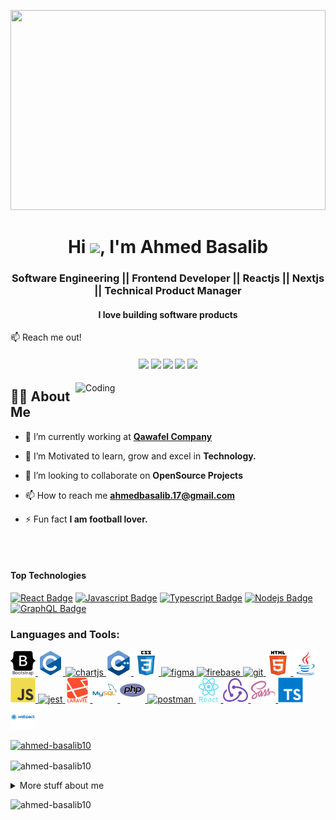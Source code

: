 <a href="#"><img width="100%" height="320px" src="https://i.ibb.co/RYs7Gyz/img.jpg" /></a>

<h1 align="center">Hi <img src="https://raw.githubusercontent.com/MartinHeinz/MartinHeinz/master/wave.gif" width="30px">, I'm Ahmed Basalib</h1>
<h3 align="center">Software Engineering || Frontend Developer || Reactjs || Nextjs || Technical Product Manager</h3>
<h4 align="center">I love building software products </h3>

:mailbox: Reach me out!

<h4 align="center">
    <a align="center" href="https://twitter.com/ahmed_basalib" target="_blank"><img src="https://img.shields.io/badge/-@ahmed__basalib-1ca0f1?style=flat&labelColor=1ca0f1&logo=twitter&logoColor=white&link=https://twitter.com/ahmed_basalib"/></a> <a align="center" href="https://youtube.com/ahmed_basalib" target="_blank"><img src="https://img.shields.io/badge/-YouTube-e74c3c?style=flat&labelColor=e74c3c&logo=youtube&logoColor=white"/></a> <a align="center" href="https://www.linkedin.com/in/ahmed_basalib/" target="_blank"><img src="https://img.shields.io/badge/-Ahmed%20Basalib-0e76a8?style=flat&labelColor=0e76a8&logo=linkedin&logoColor=white"/></a> <a align="center" href="https://instagram.com/ahmed.o17"><img src="https://img.shields.io/badge/-@ahmed.o17-e84393?style=flat&labelColor=e84393&logo=instagram&logoColor=white"/></a> <a align="center" href="mailto:ahmedbasalib.17@gmail.com" target="_blank"><img src="https://img.shields.io/badge/-Ahmed_Basalib-c0392b?style=flat&labelColor=c0392b&logo=gmail&logoColor=white"/></a>
    
</h3>


<!-- [![Twitter Badge](https://img.shields.io/badge/-@ahmed__basalib-1ca0f1?style=flat&labelColor=1ca0f1&logo=twitter&logoColor=white&link=https://twitter.com/ahmed_basalib)](https://twitter.com/ahmed_basalib) [![Mail Badge](https://img.shields.io/badge/-YouTube-e74c3c?style=flat&labelColor=e74c3c&logo=youtube&logoColor=white)](https://youtube.com/ahmed_basalib) [![Linkedin Badge](https://img.shields.io/badge/-Ahmed%20Basalib-0e76a8?style=flat&labelColor=0e76a8&logo=linkedin&logoColor=white)](https://www.linkedin.com/in/ahmed_basalib10/) [![Mail Badge](https://img.shields.io/badge/-@ahmed.o17-e84393?style=flat&labelColor=e84393&logo=instagram&logoColor=white)](https://instagram.com/ahmed.o17) [![Mail Badge](https://img.shields.io/badge/-Ahmed_Basalib-c0392b?style=flat&labelColor=c0392b&logo=gmail&logoColor=white)](mailto:ahmedbasalib.17@gmail.com) -->

<img align="right" alt="Coding" width="400" src="https://i.ibb.co/VTjPsGF/Pngtree-illustration-works-as-a-programmer-5980063.png">


## 🙋‍♂️ About Me

- 🔭 I’m currently working at **[Qawafel Company](https://qawafel.sa/)**

- 🌱 I’m Motivated to learn, grow and excel in **Technology.**

- 👯 I’m looking to collaborate on **OpenSource Projects**

- 📫 How to reach me **ahmedbasalib.17@gmail.com**

- ⚡ Fun fact **I am football lover.**


<br/>
<br/>

<!-- ## 🚀 Languages and Tools:
<p align="left"> 
    -----------------------------------------------------------------
<p align="center"> <a href="https://developer.android.com" target="_blank"> <img src="https://raw.githubusercontent.com/devicons/devicon/master/icons/android/android-original-wordmark.svg" alt="android" width="40" height="40"/> </a> <a href="https://www.cprogramming.com/" target="_blank"> <img src="https://raw.githubusercontent.com/devicons/devicon/master/icons/c/c-original.svg" alt="c" width="40" height="40"/> </a> <a href="https://www.w3schools.com/cpp/" target="_blank"> <img src="https://raw.githubusercontent.com/devicons/devicon/master/icons/cplusplus/cplusplus-original.svg" alt="cplusplus" width="40" height="40"/> </a> <a href="https://www.w3schools.com/css/" target="_blank"> <img src="https://img.icons8.com/color/48/000000/css3.png" alt="css3" width="40" height="40"/> </a> <a href="https://firebase.google.com/" target="_blank"> <img src="https://www.vectorlogo.zone/logos/firebase/firebase-icon.svg" alt="firebase" width="40" height="40"/> </a> <a href="https://git-scm.com/" target="_blank"> <img src="https://www.vectorlogo.zone/logos/git-scm/git-scm-icon.svg" alt="git" width="40" height="40"/> </a> <a href="https://www.w3.org/html/" target="_blank"> <img src="https://img.icons8.com/color/48/000000/html-5.png" alt="html5" width="40" height="40"/> </a> <a href="https://www.java.com" target="_blank"> <img src="https://img.icons8.com/color/48/000000/java-coffee-cup-logo.png" alt="java" width="40" height="40"/> </a> <a href="https://developer.mozilla.org/en-US/docs/Web/JavaScript" target="_blank"> <img src="https://img.icons8.com/color/48/000000/javascript.png" alt="javascript" width="40" height="40"/> </a> <a href="https://www.mysql.com/" target="_blank"> <img src="https://raw.githubusercontent.com/devicons/devicon/master/icons/mysql/mysql-original-wordmark.svg" alt="mysql" width="40" height="40"/> </a> <a href="https://www.php.net" target="_blank"> <img src="https://raw.githubusercontent.com/devicons/devicon/master/icons/php/php-original.svg" alt="php" width="40" height="40"/> </a>
<a href="https://postman.com" target="_blank" rel="noreferrer"> <img src="https://www.vectorlogo.zone/logos/getpostman/getpostman-icon.svg" alt="postman" width="40" height="40"/> </a>
<a href="https://reactjs.org/" target="_blank" rel="noreferrer"> <img src="https://raw.githubusercontent.com/devicons/devicon/master/icons/react/react-original-wordmark.svg" alt="react" width="40" height="40"/> </a>
<a href="https://sass-lang.com" target="_blank" rel="noreferrer"> <img src="https://raw.githubusercontent.com/devicons/devicon/master/icons/sass/sass-original.svg" alt="sass" width="40" height="40"/> </a>
</p> -->


  
<!-- ## Connect with me:
<p align="left">

<a href = "https://www.linkedin.com/in/ahmed-basalib-4668941a3/"><img src="https://img.icons8.com/fluent/48/000000/linkedin.png"/></a>
<a href = "https://twitter.com/ahmed_basalib"><img src="https://img.icons8.com/fluent/48/000000/twitter.png"/></a>
<a href="https://medium.com/@ahmedbasalib17" target="blank"><img src="https://raw.githubusercontent.com/rahuldkjain/github-profile-readme-generator/master/src/images/icons/Social/medium.svg" alt="@ahmedbasalib17" height="30" width="40" /></a>

</p> -->


#### Top Technologies

<!-- TODO: Make technologies links takes you to repositories -->

[![React Badge](https://img.shields.io/badge/-React-61DBFB?style=for-the-badge&labelColor=black&logo=react&logoColor=61DBFB)](#) [![Javascript Badge](https://img.shields.io/badge/-Javascript-F0DB4F?style=for-the-badge&labelColor=black&logo=javascript&logoColor=F0DB4F)](#) [![Typescript Badge](https://img.shields.io/badge/-Typescript-007acc?style=for-the-badge&labelColor=black&logo=typescript&logoColor=007acc)](#) [![Nodejs Badge](https://img.shields.io/badge/-Nodejs-3C873A?style=for-the-badge&labelColor=black&logo=node.js&logoColor=3C873A)](#) [![GraphQL Badge](https://img.shields.io/badge/-GraphQl-e535ab?style=for-the-badge&labelColor=black&logo=node.js&logoColor=e535ab)](#)


<h3 align="left">Languages and Tools:</h3>
<p align="left"> <a href="https://getbootstrap.com" target="_blank" rel="noreferrer"> <img src="https://raw.githubusercontent.com/devicons/devicon/master/icons/bootstrap/bootstrap-plain-wordmark.svg" alt="bootstrap" width="40" height="40"/> </a> <a href="https://www.cprogramming.com/" target="_blank" rel="noreferrer"> <img src="https://raw.githubusercontent.com/devicons/devicon/master/icons/c/c-original.svg" alt="c" width="40" height="40"/> </a> <a href="https://www.chartjs.org" target="_blank" rel="noreferrer"> <img src="https://www.chartjs.org/media/logo-title.svg" alt="chartjs" width="40" height="40"/> </a> <a href="https://www.w3schools.com/cpp/" target="_blank" rel="noreferrer"> <img src="https://raw.githubusercontent.com/devicons/devicon/master/icons/cplusplus/cplusplus-original.svg" alt="cplusplus" width="40" height="40"/> </a> <a href="https://www.w3schools.com/css/" target="_blank" rel="noreferrer"> <img src="https://raw.githubusercontent.com/devicons/devicon/master/icons/css3/css3-original-wordmark.svg" alt="css3" width="40" height="40"/> </a> <a href="https://www.figma.com/" target="_blank" rel="noreferrer"> <img src="https://www.vectorlogo.zone/logos/figma/figma-icon.svg" alt="figma" width="40" height="40"/> </a> <a href="https://firebase.google.com/" target="_blank" rel="noreferrer"> <img src="https://www.vectorlogo.zone/logos/firebase/firebase-icon.svg" alt="firebase" width="40" height="40"/> </a> <a href="https://git-scm.com/" target="_blank" rel="noreferrer"> <img src="https://www.vectorlogo.zone/logos/git-scm/git-scm-icon.svg" alt="git" width="40" height="40"/> </a> <a href="https://www.w3.org/html/" target="_blank" rel="noreferrer"> <img src="https://raw.githubusercontent.com/devicons/devicon/master/icons/html5/html5-original-wordmark.svg" alt="html5" width="40" height="40"/> </a> <a href="https://www.java.com" target="_blank" rel="noreferrer"> <img src="https://raw.githubusercontent.com/devicons/devicon/master/icons/java/java-original.svg" alt="java" width="40" height="40"/> </a> <a href="https://developer.mozilla.org/en-US/docs/Web/JavaScript" target="_blank" rel="noreferrer"> <img src="https://raw.githubusercontent.com/devicons/devicon/master/icons/javascript/javascript-original.svg" alt="javascript" width="40" height="40"/> </a> <a href="https://jestjs.io" target="_blank" rel="noreferrer"> <img src="https://www.vectorlogo.zone/logos/jestjsio/jestjsio-icon.svg" alt="jest" width="40" height="40"/> </a> <a href="https://laravel.com/" target="_blank" rel="noreferrer"> <img src="https://raw.githubusercontent.com/devicons/devicon/master/icons/laravel/laravel-plain-wordmark.svg" alt="laravel" width="40" height="40"/> </a> <a href="https://www.mysql.com/" target="_blank" rel="noreferrer"> <img src="https://raw.githubusercontent.com/devicons/devicon/master/icons/mysql/mysql-original-wordmark.svg" alt="mysql" width="40" height="40"/> </a> <a href="https://www.php.net" target="_blank" rel="noreferrer"> <img src="https://raw.githubusercontent.com/devicons/devicon/master/icons/php/php-original.svg" alt="php" width="40" height="40"/> </a> <a href="https://postman.com" target="_blank" rel="noreferrer"> <img src="https://www.vectorlogo.zone/logos/getpostman/getpostman-icon.svg" alt="postman" width="40" height="40"/> </a> <a href="https://reactjs.org/" target="_blank" rel="noreferrer"> <img src="https://raw.githubusercontent.com/devicons/devicon/master/icons/react/react-original-wordmark.svg" alt="react" width="40" height="40"/> </a> <a href="https://redux.js.org" target="_blank" rel="noreferrer"> <img src="https://raw.githubusercontent.com/devicons/devicon/master/icons/redux/redux-original.svg" alt="redux" width="40" height="40"/> </a> <a href="https://sass-lang.com" target="_blank" rel="noreferrer"> <img src="https://raw.githubusercontent.com/devicons/devicon/master/icons/sass/sass-original.svg" alt="sass" width="40" height="40"/> </a> <a href="https://www.typescriptlang.org/" target="_blank" rel="noreferrer"> <img src="https://raw.githubusercontent.com/devicons/devicon/master/icons/typescript/typescript-original.svg" alt="typescript" width="40" height="40"/> </a> <a href="https://webpack.js.org" target="_blank" rel="noreferrer"> <img src="https://raw.githubusercontent.com/devicons/devicon/d00d0969292a6569d45b06d3f350f463a0107b0d/icons/webpack/webpack-original-wordmark.svg" alt="webpack" width="40" height="40"/> </a> </p>

<p align="left"> <a href="https://github.com/ryo-ma/github-profile-trophy"><img src="https://github-profile-trophy.vercel.app/?username=ahmed-basalib10&count_private=true&theme=tokyonight&hide=prs" alt="ahmed-basalib10" /></a> </p>
<p><img align="center" src="https://github-readme-streak-stats.herokuapp.com/?user=ahmed-basalib10&" alt="ahmed-basalib10" /></p>



<details>
<summary>
  More stuff about me
</summary>

<br >

I love building software products !


#### Github Stats

![Ipenywis's github stats](https://github-readme-stats.vercel.app/api?username=ahmed-basalib10&count_private=true&theme=tokyonight&hide=contribs,prs)

</details>

<p align="left"> <img src="https://komarev.com/ghpvc/?username=ahmed-basalib10&label=Profile%20views&color=0e75b6&style=flat&count_private=true&theme=tokyonight" alt="ahmed-basalib10" /> </p>


